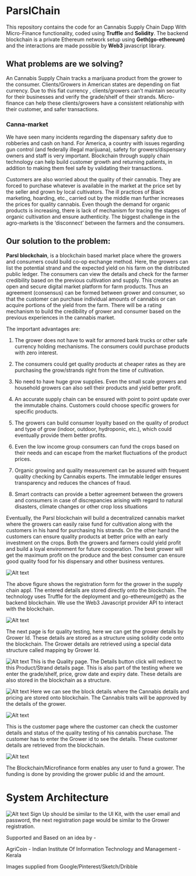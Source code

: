 # ParslChain

This repository contains the code for an Cannabis Supply Chain Dapp With Micro-Finance functionality, coded using **Truffle** and **Solidity**. The backend blockchain is a private Ethereum network setup using **Geth(go-ethereum)** and the interactions are made possible by **Web3** javascript library.

## What problems are we solving?

An Cannabis Supply Chain tracks a marijuana product from the grower to the consumer. Clients/Growers in American states are depending on fiat currency. Due to this fiat currency , clients/growers can't maintain security for their businesses and verify the grade/shelf of their strands. Micro-finance can help these clients/growers have a consistent relationship with their customer, and safer transactions.

### Canna-market

We have seen many incidents regarding the dispensary safety due to robberies and cash on hand. For America, a country with issues regarding gun control (and federally illegal marijuana), safety for growers/dispensary owners and staff is very important. Blockchain through supply chain technology can help build customer growth and returning patients, in addition to making them feel safe by validating their transactions.

Customers are also worried about the quality of their cannabis. They are forced to purchase whatever is available in the market at the price set by the seller and grown by local cultivators. The ill practices of Black marketing, hoarding, etc., carried out by the middle man further increases the prices for quality cannabis. Even though the demand for organic products is increasing, there is lack of mechanism for tracing the stages of organic cultivation and ensure authenticity.
The biggest challenge in the agro-markets is the ‘disconnect’ between the farmers and the consumers.


## Our solution to the problem:

**Parsl blockchain**, is a  blockchain based market place where the growers and consumers could build co-op exchange method. Here, the growers can list the potential strand and the expected yield on his farm on the distributed public ledger. The consumers can view the details and check for the farmer credibility based on the previous cultivation and supply. This creates an open and secure digital market platform for farm products. Thus an agreement (consensus) can be formed between grower and consumer, so that the customer can purchase individual amounts of cannabis or can acquire portions of the yield from the farm. There will be a rating mechanism to build the credibility of grower and consumer based on the previous experiences in the cannabis market.

The important advantages are:

1.	The grower does not have to wait for armored bank trucks or other safe currency holding mechanisms. The consumers could purchase products with zero interest.

2.	The consumers could get quality products at cheaper rates as they are purchasing the grow/strands right from the time of cultivation. 

3.	No need to have huge grow supplies. Even the small scale growers and household growers can also sell their products and yield better profit.

4.	An accurate supply chain can be ensured with point to point update over the immutable chains. Customers could choose specific growers for specific products.

5.	The growers can build consumer loyalty based on the quality of product and type of grow (indoor, outdoor, hydroponic, etc.), which could eventually provide them better profits.

6.	Even the low income group consumers can fund the crops based on their needs and can escape from the market fluctuations of the product prices.

7.	Organic growing and quality measurement can be assured with frequent quality checking by Cannabis experts. The immutable ledger ensures transparency and reduces the chances of fraud.

8.	Smart contracts can provide a better agreement between the growers and consumers in case of discrepancies arising with regard to natural disasters, climate changes or other crop loss situations

Eventually, the Parsl blockchain will build a decentralized cannabis market where the growers can easily raise fund for cultivation along with the customers in his hand for purchasing his strands. On the other hand the customers can ensure quality products at better price with an early investment on the crops. Both the growers and farmers could yield profit and build a loyal environment for future cooperation. The best grower will get the maximum profit on the produce and the best consumer can ensure good quality food for his dispensary and other business ventures.


![Alt text](https://github.com/nikhilvc1990/AgriChain/blob/master/screenshots/Farmer%20Registration%20Page.PNG?raw=true "Farmer Registration")

The above figure shows the registration form for the grower in the supply chain appl. The entered details are stored directly onto the blockchain. The technology uses Truffle for the deployment and go-ethereum(geth) as the backend blockchain. We use the Web3 Javascript provider API to interact with the blockchain.

![Alt text](https://github.com/nikhilvc1990/AgriChain/blob/master/screenshots/Quality.PNG?raw=true "Grower Registration")

The next page is for quality testing, here we can get the grower details by Grower Id. These details are stored as a structure using solidity code onto the blockchain. The Grower details are retrieved using a special data structure called mapping by Grower Id. 

![Alt text](https://github.com/blkws/parslex/blob/master/screenshots/7a52caeaa76fea7caacb740aaf425124--ios-ui-ui-ux.jpg?raw=true "Quality Testing")
This is the Quality page. The Details button click will redirect to this Product/Strand details page. This is also part of the testing where we enter the grade/shelf, price, grow date and expiry date. These details are also stored in the blockchain as a structure.


![Alt text](https://github.com/blkws/parslex/blob/master/screenshots/7a52caeaa76fea7caacb740aaf425124--ios-ui-ui-ux.jpg?raw=true "Product Testing")
Here we can see the block details where the Cannabis details and pricing are stored onto blockchain. The Cannabis traits will be approved by the details of the grower.

![Alt text](https://github.com/nikhilvc1990/AgriChain/blob/master/screenshots/CustomerDetails.PNG?raw=true "Customer Details")

This is the customer page where the customer can check the customer details and status of the quality testing of his cannabis purchase. The customer has to enter the Grower id to see the details. These customer details are retrieved from the blockchain.

![Alt text](https://github.com/blkws/parslex/blob/master/screenshots/crypto.png?raw=true "Micro-Finance")

The Blockchain/Microfinance form enables any user to fund a grower. The funding is done by providing the grower public id and the amount.

# System Architecture

![Alt text](https://github.com/blkws/parslex/blob/master/screenshots/weed-ui-kit-roccano.jpg?raw=true "App Chart")
Sign Up should be similar to the UI Kit, with the user email and password, the next registration page would be similar to the Grower registration. 



Supported and Based on an idea by - 

AgriCoin - Indian Institute Of Information Technology and Management - Kerala

Images supplied from Google/Pinterest/Sketch/Dribble

